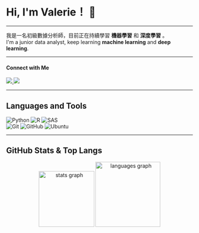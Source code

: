 # Hi, I'm Valerie！ 👋

---

我是一名初級數據分析師，目前正在持續學習 **機器學習** 和 **深度學習** 。
</br>
I'm a junior data analyst, keep learning **machine learning** and **deep learning**.

---

<div align="left">

#### Connect with Me

<div >

<a href="https://valerietsai.github.io/" target="_blank">
    <img src="https://img.shields.io/badge/My%20Website-blue?style=for-the-badge"/>
</a>

<a href="mailto:snowhuei106@gmail.com">
    <img src="https://img.shields.io/badge/-mail-red?style=for-the-badge&logo=gmail&logoColor=white"/>
</a>

</div>

---

## Languages and Tools

![Python](https://img.shields.io/badge/Python-3670A0?style=for-the-badge&logo=python&logoColor=ffdd54)
![R](https://img.shields.io/badge/R-D9D9D9?style=for-the-badge&logo=r&logoColor=0500FF)
![SAS](https://img.shields.io/badge/SAS-2CA8F5?style=for-the-badge)
</br>
![Git](https://img.shields.io/badge/Git-%23F05033.svg?style=for-the-badge&logo=git&logoColor=white)
![GitHub](https://img.shields.io/badge/GitHub-%23121011.svg?style=for-the-badge&logo=github&logoColor=white)
![Ubuntu](https://img.shields.io/badge/Ubuntu-E95420?style=for-the-badge&logo=ubuntu&logoColor=white)

---
## GitHub Stats & Top Langs

<div align="center">

  <img src="https://github-readme-stats.vercel.app/api?hide_title=false&hide_rank=false&show_icons=true&include_all_commits=true&count_private=true&disable_animations=false&theme=dracula&locale=en&hide_border=false&username=valerietsai" height="150" alt="stats graph"  />

  <img src="https://github-readme-stats.vercel.app/api/top-langs?locale=en&hide_title=false&layout=compact&card_width=320&langs_count=5&theme=dracula&hide_border=false&username=valerietsai" height="175" alt="languages graph"  />

</div>